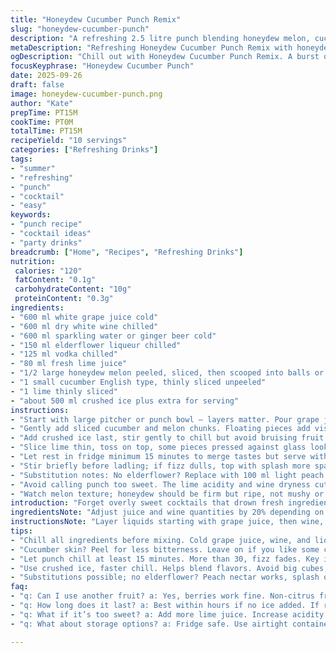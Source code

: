 ```yaml
---
title: "Honeydew Cucumber Punch Remix"
slug: "honeydew-cucumber-punch"
description: "A refreshing 2.5 litre punch blending honeydew melon, cucumber, and citrus with grape juice, white wine, and a hint of elderflower liqueur. Vodka cuts through the sweetness, balanced by lime juice and a splash of soda water. Chill time adjusted for flavor melding. Replace soda with sparkling water or ginger beer for spice. Peel or leave cucumber skin depending on bitterness tolerance. Keeps well in fridge, stir before serving to revive fizz and redistribute ingredients."
metaDescription: "Refreshing Honeydew Cucumber Punch Remix with honeydew, cucumber, citrus, and a kick of vodka. Perfect for summer gatherings, easy to prep."
ogDescription: "Chill out with Honeydew Cucumber Punch Remix. A burst of flavors from honeydew, cucumber, and a touch of elderflower. Perfect for outdoor fun."
focusKeyphrase: "Honeydew Cucumber Punch"
date: 2025-09-26
draft: false
image: honeydew-cucumber-punch.png
author: "Kate"
prepTime: PT15M
cookTime: PT0M
totalTime: PT15M
recipeYield: "10 servings"
categories: ["Refreshing Drinks"]
tags:
- "summer"
- "refreshing"
- "punch"
- "cocktail"
- "easy"
keywords:
- "punch recipe"
- "cocktail ideas"
- "party drinks"
breadcrumb: ["Home", "Recipes", "Refreshing Drinks"]
nutrition: 
 calories: "120"
 fatContent: "0.1g"
 carbohydrateContent: "10g"
 proteinContent: "0.3g"
ingredients:
- "600 ml white grape juice cold"
- "600 ml dry white wine chilled"
- "600 ml sparkling water or ginger beer cold"
- "150 ml elderflower liqueur chilled"
- "125 ml vodka chilled"
- "80 ml fresh lime juice"
- "1/2 large honeydew melon peeled, sliced, then scooped into balls or bite-sized chunks about 300 ml"
- "1 small cucumber English type, thinly sliced unpeeled"
- "1 lime thinly sliced"
- "about 500 ml crushed ice plus extra for serving"
instructions:
- "Start with large pitcher or punch bowl — layers matter. Pour grape juice, wine, elderflower liqueur, vodka, and lime juice in that order to build flavors slowly."
- "Gently add sliced cucumber and melon chunks. Floating pieces add visual appeal and subtle infusions without overpowering."
- "Add crushed ice last, stir gently to chill but avoid bruising fruit. Watch liquid opacity shift as ice melts — key indicator punch is cooling."
- "Slice lime thin, toss on top, some pieces pressed against glass looks sharp, adds bright citrus aroma for drinkers."
- "Let rest in fridge minimum 15 minutes to merge tastes but serve within 30 minutes to retain effervescence from sparkling water."
- "Stir briefly before ladling; if fizz dulls, top with splash more sparkling water or ginger beer. Keep extra lime slices handy for garnish. Gently remove submerged cucumber slices if bitterness rises."
- "Substitution notes: No elderflower? Replace with 100 ml light peach nectar or a splash of orange liqueur to add complexity. Swap vodka for gin if botanical notes preferred."
- "Avoid calling punch too sweet. The lime acidity and wine dryness cut sweetness, keep balance. Adding too much ice early dilutes — go slow. Overchilling flattens fizz and dulls aroma."
- "Watch melon texture; honeydew should be firm but ripe, not mushy or underripe. Texture contrast between crisp cucumber and soft melon gives punch body. Crunch sound on cucumber slice when bitten signals freshness."
introduction: "Forget overly sweet cocktails that drown fresh ingredients. Here, melon and cucumber play major roles — cooling, subtly sweet, refreshing. White grape juice and dry white wine form backbone— ripe acidity and faint fruit notes layer complexity. Elderflower liqueur replaced soda’s blandness with floral brightness. Vodka adds kick without harshness. Ice quantities calculated to chill without watering down immediately. Cucumber skin left on for that slight vegetal bite, but slice thin. Melon scooped into balls releases more juice, improves texture contrast. Landing in big pitcher makes portioning easy, especially with spontaneous guests. Chill 15 minutes enough for flavors to mingle but if waiting longer, add extra sparkling water on serving to regain fizz. Keep lime slices floating atop, not soggy at bottom, for consistent bright aroma each pour. A reliable punch for outdoor summer gatherings or indoor casual drinks, no fuss, just crisp, lively well balanced flavors making you look like you know your stuff."
ingredientsNote: "Adjust juice and wine quantities by 20% depending on sweetness preference and alcohol tolerance. Always use chilled ingredients — room temp dulls bouquet immediately. Elderflower liqueur adds floral notes but can be omitted or swapped with peach nectar or light orange liqueur for a different aromatic profile. Use honeydew that’s firm enough to hold shape in punch but sweet enough to impart gentle sugar — underripe melon will impart more vegetal notes, avoid. Thin cucumber peel works well here if thinly sliced; thicker skin can add bitterness, remove if so. Lime juice measured fresh for bright acidity, bottled juice less vibrant. Crushed ice preferred over cubes here for faster chilling and better integration into punch body. Stir gently to avoid fruit break up which can turn punch cloudy and bitter. Store punch in fridge if not serving immediately but add ice only at serving to control dilution."
instructionsNote: "Layer liquids starting with grape juice, then wine, liqueur, vodka and lime juice; layering aids even flavor integration and preserves sparkling elements longer. Adding fruit before ice prevents premature dilution and allows juices to slowly infuse. Stir carefully, no reason to bruising melon or tearing cucumber slices — preserves both flavor and aesthetics. Timing key — chill minimum 15 minutes to allow aromatics and citrus to marry, but no more than 30 or sparkling water fizz fades. Top up with more soda or sparkling water if fizz lost during wait. Presentation matters — float fruit and lime visibly. Removing submerged cucumber if bitterness grows keeps punch clean tasting. Adapt with substitutions if needed but always taste balance of sweetness, acidity and alcohol before serving. Common error: adding all ice too soon leads to watering down, dull flavor immediately. Listen for the cooling pop and subtle chill around edges in pitcher — indicator punch ready."
tips:
- "Chill all ingredients before mixing. Cold grape juice, wine, and liqueur vital. Room temp kills aroma. Ice too early dilutes flavor. Go slow. Watch fizz."
- "Cucumber skin? Peel for less bitterness. Leave on if you like some complexity. Slice thin for visual appeal. Textures matter — crisp cucumber versus soft melon."
- "Let punch chill at least 15 minutes. More than 30, fizz fades. Key is balance — freshness of lime, scent of elderflower, cut sweetness. Stir gently."
- "Use crushed ice, faster chill. Helps blend flavors. Avoid big cubes; they won't melt evenly. Visual aspect — float fruit atop, looks inviting."
- "Substitutions possible; no elderflower? Peach nectar works, splash of orange liqueur too. Vodka can swap for gin — brings botanical notes. Taste as you go."
faq:
- "q: Can I use another fruit? a: Yes, berries work fine. Non-citrus fruits can substitute for melon. Just keep lime juice for acidity."
- "q: How long does it last? a: Best within hours if no ice added. If refrigerated, up to a day. But watch for fizz; it goes flat quickly."
- "q: What if it’s too sweet? a: Add more lime juice. Increase acidity balance, or dilute. Sparkling water can also cut sweetness."
- "q: What about storage options? a: Fridge safe. Use airtight containers. Keep fruit out until serving. Avoid soggy textures ruining punch."

---
```

